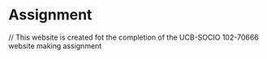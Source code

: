 # Assignment

// This website is created fot the completion of the UCB-SOCIO 102-70666 website making assignment
